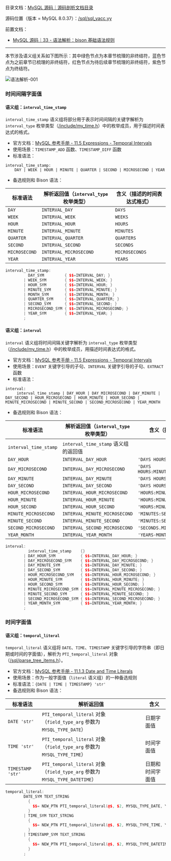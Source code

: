 目录文档：[MySQL 源码｜源码剖析文档目录](https://zhuanlan.zhihu.com/p/714761054)

源码位置（版本 = MySQL 8.0.37）：[/sql/sql_yacc.yy](https://github.com/mysql/mysql-server/blob/trunk/sql/sql_yacc.yy)

前置文档：

- [MySQL 源码｜33 - 语法解析：bison 基础语法规则](https://zhuanlan.zhihu.com/p/714779214)

---

本节涉及语义组关系如下图所示：其中绿色节点为本章节梳理的非终结符，蓝色节点为之前章节已梳理的非终结符，红色节点为待后续章节梳理的非终结符，紫色节点为终结符。

![语法解析-001](C:\blog\graph\MySQL源码剖析\语法解析-001.png)

### 时间间隔字面值

#### 语义组：`interval_time_stamp`

`interval_time_stamp` 语义组将部分用于表示时间间隔的关键字解析为 `interval_type` 枚举类型（[/include/my_time.h](https://github.com/mysql/mysql-server/blob/trunk/include/my_time.h)）中的枚举成员，用于描述时间表达式的格式。

- 官方文档：[MySQL 参考手册 - 11.5 Expressions - Temporal Intervals](https://dev.mysql.com/doc/refman/8.4/en/expressions.html#temporal-intervals)
- 使用场景：`TIMESTAMP_ADD` 函数、`TIMESTAMP_DIFF` 函数
- 标准语法：

```
interval_time_stamp:
    DAY | WEEK | HOUR | MINUTE | QUARTER | SECOND | MICROSECOND | YEAR
```

- 备选规则和 Bison 语法：

| 标准语法      | 解析返回值（`interval_type` 枚举类型） | 含义（描述的时间表达式格式） |
| ------------- | -------------------------------------- | ---------------------------- |
| `DAY`         | `INTERVAL_DAY`                         | `DAYS`                       |
| `WEEK`        | `INTERVAL_WEEK`                        | `WEEKS`                      |
| `HOUR`        | `INTERVAL_HOUR`                        | `HOURS`                      |
| `MINUTE`      | `INTERVAL_MINUTE`                      | `MINUTES`                    |
| `QUARTER`     | `INTERVAL_QUARTER`                     | `QUARTERS`                   |
| `SECOND`      | `INTERVAL_SECOND`                      | `SECONDS`                    |
| `MICROSECOND` | `INTERVAL_MICROSECOND`                 | `MICROSECONDS`               |
| `YEAR`        | `INTERVAL_YEAR`                        | `YEARS`                      |

```C++
interval_time_stamp:
          DAY_SYM         { $$=INTERVAL_DAY; }
        | WEEK_SYM        { $$=INTERVAL_WEEK; }
        | HOUR_SYM        { $$=INTERVAL_HOUR; }
        | MINUTE_SYM      { $$=INTERVAL_MINUTE; }
        | MONTH_SYM       { $$=INTERVAL_MONTH; }
        | QUARTER_SYM     { $$=INTERVAL_QUARTER; }
        | SECOND_SYM      { $$=INTERVAL_SECOND; }
        | MICROSECOND_SYM { $$=INTERVAL_MICROSECOND; }
        | YEAR_SYM        { $$=INTERVAL_YEAR; }
        ;
```

#### 语义组：`interval`

`interval` 语义组将时间间隔关键字解析为 `interval_type` 枚举类型（[/include/my_time.h](https://github.com/mysql/mysql-server/blob/trunk/include/my_time.h)）中的枚举成员，用描述时间表达式的格式。

- 官方文档：[MySQL 参考手册 - 11.5 Expressions - Temporal Intervals](https://dev.mysql.com/doc/refman/8.4/en/expressions.html#temporal-intervals)
- 使用场景：`EVENT` 关键字引导的子句、`INTERVAL` 关键字引导的子句、`EXTRACT` 函数
- 标准语法：

```
interval:
     interval_time_stamp | DAY_HOUR | DAY_MICROSECOND | DAY_MINUTE | DAY_SECOND | HOUR_MICROSECOND | HOUR_MINUTE | HOUR_SECOND | MINUTE_MICROSECOND | MINUTE_SECOND | SECOND_MICROSECOND | YEAR_MONTH
```

- 备选规则和 Bison 语法：

| 标准语法              | 解析返回值（`interval_type` 枚举类型） | 含义（描述的时间表达式格式）                |
| --------------------- | -------------------------------------- | ------------------------------------------- |
| `interval_time_stamp` | `interval_time_stamp` 语义组的返回值   |                                             |
| `DAY_HOUR`            | `INTERVAL_DAY_HOUR`                    | `'DAYS HOURS'`                              |
| `DAY_MICROSECOND`     | `INTERVAL_DAY_MICROSECOND`             | `'DAYS HOURS:MINUTES:SECONDS.MICROSECONDS'` |
| `DAY_MINUTE`          | `INTERVAL_DAY_MINUTE`                  | `'DAYS HOURS:MINUTES'`                      |
| `DAY_SECOND`          | `INTERVAL_DAY_SECOND`                  | `'DAYS HOURS:MINUTES:SECONDS'`              |
| `HOUR_MICROSECOND`    | `INTERVAL_HOUR_MICROSECOND`            | `'HOURS:MINUTES:SECONDS.MICROSECONDS'`      |
| `HOUR_MINUTE`         | `INTERVAL_HOUR_MINUTE`                 | `'HOURS:MINUTES'`                           |
| `HOUR_SECOND`         | `INTERVAL_HOUR_SECOND`                 | `'HOURS:MINUTES:SECONDS'`                   |
| `MINUTE_MICROSECOND`  | `INTERVAL_MINUTE_MICROSECOND`          | `'MINUTES:SECONDS.MICROSECONDS'`            |
| `MINUTE_SECOND`       | `INTERVAL_MINUTE_SECOND`               | `'MINUTES:SECONDS'`                         |
| `SECOND_MICROSECOND`  | `INTERVAL_SECOND_MICROSECOND`          | `'SECONDS.MICROSECONDS'`                    |
| `YEAR_MONTH`          | `INTERVAL_YEAR_MONTH`                  | `'YEARS-MONTHS'`                            |

```C++
interval:
          interval_time_stamp    {}
        | DAY_HOUR_SYM           { $$=INTERVAL_DAY_HOUR; }
        | DAY_MICROSECOND_SYM    { $$=INTERVAL_DAY_MICROSECOND; }
        | DAY_MINUTE_SYM         { $$=INTERVAL_DAY_MINUTE; }
        | DAY_SECOND_SYM         { $$=INTERVAL_DAY_SECOND; }
        | HOUR_MICROSECOND_SYM   { $$=INTERVAL_HOUR_MICROSECOND; }
        | HOUR_MINUTE_SYM        { $$=INTERVAL_HOUR_MINUTE; }
        | HOUR_SECOND_SYM        { $$=INTERVAL_HOUR_SECOND; }
        | MINUTE_MICROSECOND_SYM { $$=INTERVAL_MINUTE_MICROSECOND; }
        | MINUTE_SECOND_SYM      { $$=INTERVAL_MINUTE_SECOND; }
        | SECOND_MICROSECOND_SYM { $$=INTERVAL_SECOND_MICROSECOND; }
        | YEAR_MONTH_SYM         { $$=INTERVAL_YEAR_MONTH; }
        ;
```

### 时间字面值

#### 语义组：`temporal_literal`

`temporal_literal` 语义组将 `DATE`、`TIME`、`TIMESTAMP` 关键字引导的字符串（即日期或时间的字面值），解析为 `PTI_temporal_literal` 对象（[/sql/parse_tree_items.h](https://github.com/mysql/mysql-server/blob/trunk/sql/parse_tree_items.h)）。

- 官方文档：[MySQL 参考手册 - 11.1.3 Date and Time Literals](https://dev.mysql.com/doc/refman/8.4/en/date-and-time-literals.html)
- 使用场景：作为一般字面值（`literal` 语义组）的一种备选规则
- 标准语法：`{DATE | TIME | TIMESTAMP} 'str'`
- 备选规则和 Bison 语法：

| 标准语法          | 解析返回值                                                   | 含义             |
| ----------------- | ------------------------------------------------------------ | ---------------- |
| `DATE 'str'`      | `PTI_temporal_literal` 对象（`field_type_arg` 参数为`MYSQL_TYPE_DATE`） | 日期字面值       |
| `TIME 'str'`      | `PTI_temporal_literal` 对象（`field_type_arg` 参数为`MYSQL_TYPE_TIME`） | 时间字面值       |
| `TIMESTAMP 'str'` | `PTI_temporal_literal` 对象（`field_type_arg` 参数为`MYSQL_TYPE_DATETIME`） | 日期和时间字面值 |

```C++
temporal_literal:
        DATE_SYM TEXT_STRING
          {
            $$= NEW_PTN PTI_temporal_literal(@$, $2, MYSQL_TYPE_DATE, YYCSCL);
          }
        | TIME_SYM TEXT_STRING
          {
            $$= NEW_PTN PTI_temporal_literal(@$, $2, MYSQL_TYPE_TIME, YYCSCL);
          }
        | TIMESTAMP_SYM TEXT_STRING
          {
            $$= NEW_PTN PTI_temporal_literal(@$, $2, MYSQL_TYPE_DATETIME, YYCSCL);
          }
        ;
```

